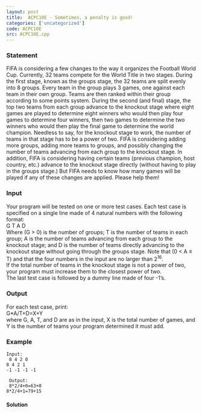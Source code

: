 ```yaml
---
layout: post
title:  ACPC10E - Sometimes, a penalty is good!
categories: ['uncategorized']
code: ACPC10E
src: ACPC10E.cpp
---
```


### **Statement**

FIFA is considering a few changes to the way it organizes the Football World
Cup. Currently, 32 teams compete for the World Title in two stages. During the
first stage, known as the groups stage, the 32 teams are split evenly into 8
groups. Every team in the group plays 3 games, one against each team in their
own group. Teams are then ranked within their group according to some points
system. During the second (and final) stage, the top two teams from each group
advance to the knockout stage where eight games are played to determine eight
winners who would then play four games to determine four winners, then two
games to determine the two winners who would then play the final game to
determine the world champion. Needless to say, for the knockout stage to work,
the number of teams in that stage has to be a power of two. FIFA is
considering adding more groups, adding more teams to groups, and possibly
changing the number of teams advancing from each group to the knockout stage.
In addition, FIFA is considering having certain teams (previous champion, host
country, etc.) advance to the knockout stage directly (without having to play
in the groups stage.) But FIFA needs to know how many games will be played if
any of these changes are applied. Please help them!

### Input

Your program will be tested on one or more test cases. Each test case is
specified on a single line made of 4 natural numbers with the following
format:  
G T A D  
Where (G > 0) is the number of groups; T is the number of teams in each group;
A is the number of teams advancing from each group to the knockout stage; and
D is the number of teams directly advancing to the knockout stage without
going through the groups stage. Note that (0 < A ≤ T) and that the four
numbers in the input are no larger than 2<sup>16</sup>.  
If the total number of teams in the knockout stage is not a power of two, your
program must increase them to the closest power of two.  
The last test case is followed by a dummy line made of four -1’s.

### Output

For each test case, print:  
G*A/T+D=X+Y  
where G, A, T, and D are as in the input, X is the total number of games, and
Y is the number of teams your program determined it must add.

### Example

    
    
    Input:  
     8 4 2 0  
    8 4 2 1  
    -1 -1 -1 -1  
      
     Output:  
     8*2/4+0=63+0  
    8*2/4+1=79+15



#### **Solution**



